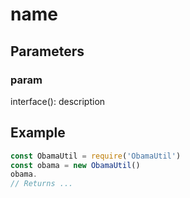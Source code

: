 # name
## Parameters
### param
interface(): description
## Example
```javascript
const ObamaUtil = require('ObamaUtil')
const obama = new ObamaUtil()
obama.
// Returns ...
```